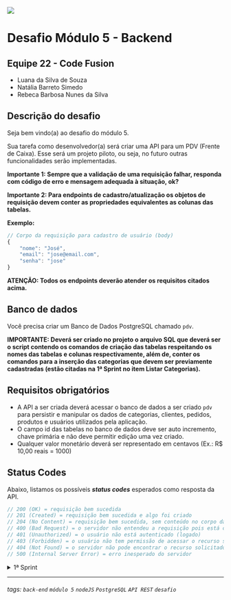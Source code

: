 ![](https://i.imgur.com/xG74tOh.png)

# Desafio Módulo 5 - Backend

## Equipe 22 - Code Fusion

- Luana da Silva de Souza
- Natália Barreto Simedo
- Rebeca Barbosa Nunes da Silva

## Descrição do desafio

Seja bem vindo(a) ao desafio do módulo 5.

Sua tarefa como desenvolvedor(a) será criar uma API para um PDV (Frente de Caixa). Esse será um projeto piloto, ou seja, no futuro outras funcionalidades serão implementadas.

**Importante 1: Sempre que a validação de uma requisição falhar, responda com código de erro e mensagem adequada à situação, ok?**

**Importante 2: Para endpoints de cadastro/atualização os objetos de requisição devem conter as propriedades equivalentes as colunas das tabelas.**

**Exemplo:**

```javascript
// Corpo da requisição para cadastro de usuário (body)
{
    "nome": "José",
    "email": "jose@email.com",
    "senha": "jose"
}
```

**ATENÇÃO: Todos os endpoints deverão atender os requisitos citados acima.**

## **Banco de dados**

Você precisa criar um Banco de Dados PostgreSQL chamado `pdv`.

**IMPORTANTE: Deverá ser criado no projeto o arquivo SQL que deverá ser o script contendo os comandos de criação das tabelas respeitando os nomes das tabelas e colunas respectivamente, além de, conter os comandos para a inserção das categorias que devem ser previamente cadastradas (estão citadas na 1ª Sprint no item Listar Categorias).**

## **Requisitos obrigatórios**

- A API a ser criada deverá acessar o banco de dados a ser criado `pdv` para persistir e manipular os dados de categorias, clientes, pedidos, produtos e usuários utilizados pela aplicação.
- O campo id das tabelas no banco de dados deve ser auto incremento, chave primária e não deve permitir edição uma vez criado.
- Qualquer valor monetário deverá ser representado em centavos (Ex.: R$ 10,00 reais = 1000)

## **Status Codes**

Abaixo, listamos os possíveis **_status codes_** esperados como resposta da API.

```javascript
// 200 (OK) = requisição bem sucedida
// 201 (Created) = requisição bem sucedida e algo foi criado
// 204 (No Content) = requisição bem sucedida, sem conteúdo no corpo da resposta
// 400 (Bad Request) = o servidor não entendeu a requisição pois está com uma sintaxe/formato inválido
// 401 (Unauthorized) = o usuário não está autenticado (logado)
// 403 (Forbidden) = o usuário não tem permissão de acessar o recurso solicitado
// 404 (Not Found) = o servidor não pode encontrar o recurso solicitado
// 500 (Internal Server Error) = erro inesperado do servidor
```

<details>
<summary>1ª Sprint</summary>
<br>

<details>
<summary><b>Banco de Dados</b></summary>
<br>

Crie as seguintes tabelas e colunas abaixo:

**ATENÇÃO! Os nomes das tabelas e das colunas a serem criados devem seguir exatamente os nomes listados abaixo.**

- usuarios
  - id
  - nome
  - email (campo único)
  - senha
- categorias
  - id
  - descricao

</details>

<details>
<summary><b>Listar categorias</b></summary>

#### `GET` `/categoria`

Essa é a rota que será chamada quando o usuário quiser listar todas as categorias cadastradas.

As categorias a seguir precisam ser previamente cadastradas para que sejam listadas no endpoint de listagem das categorias.

## **Categorias**

- Informática
- Celulares
- Beleza e Perfumaria
- Mercado
- Livros e Papelaria
- Brinquedos
- Moda
- Bebê
- Games

### Requisição

Sem parâmetros de rota ou de query. Sem conteúdo no body da requisição.

### Resposta

Em caso de sucesso, todas as categorias cadastradas serão listadas.

```javascript
// HTTP Status 200
[
    {
        "id": 1,
        "descricao": "Informática"
    },
    {
        "id": 2,
        "descricao": "Celulares"
    }
]
```

</details>

<details>
<summary><b>Cadastrar usuário</b></summary>

#### `POST` `/usuario`

Essa é a rota que será utilizada para cadastrar um novo usuário no sistema.

### Requisição

Sem parâmetros de rota ou de query. O body da requisição deverá possuir um objeto com as propriedades: nome, email e senha.

```javascript
{
    "nome": "José",
    "email": "jose@email.com",
    "senha": "123456"
}
```

### Critérios de aceite:

    - Validar os campos obrigatórios:
        - nome
        - email
        - senha
    - A senha deve ser criptografada utilizando algum algoritmo de criptografia confiável.
    - O campo e-mail no banco de dados deve ser único para cada registro, não permitindo dois usuários possuírem o mesmo e-mail.

### Resposta

Em caso de sucesso, serão enviados no body da resposta todos os dados do usuário cadastrado, exceto a senha.

```javascript
// HTTP Status 201
{
    "id": 1,
    "nome": "José",
    "email": "jose@email.com"
}
```

Em caso de falha na validação, o body da resposta será um objeto com uma propriedade mensagem que possui como valor um texto explicando o motivo da falha.

```javascript
// HTTP Status 400
{
    "mensagem": "O campo nome é obrigatório."
}
```

```javascript
// HTTP Status 400
{
    "mensagem": "Já existe usuário cadastrado com o e-mail informado."
}
```

</details>

<details>
<summary><b>Efetuar login do usuário</b></summary>

#### `POST` `/login`

Essa é a rota que permite o usuário cadastrado realizar o login no sistema.

### Requisição

Sem parâmetros de rota ou de query. O body da requisição deverá possuir um objeto com as propriedades: email e senha.

```javascript
{
    "email": "jose@email.com",
    "senha": "123456"
}
```

### Critérios de aceite:

    - Validar se o e-mail e a senha estão corretos para o usuário em questão.
    - Gerar um token de autenticação para o usuário.

### Resposta

Em caso de sucesso, o body da resposta terá um objeto com a propriedade propriedade usuario contendo as informações do usuário autenticado, exceto a senha, e uma outra propriendade token que possui como valor o token de autenticação gerado.

```javascript
// HTTP Status 200
{
    "usuario": {
        "id": 1,
        "nome": "José",
        "email": "jose@email.com"
    },
    "token": "eyJhbGciOiJIUzI1NiIsInR5cCI6IkpXVCJ9.eyJpZCI6MiwiaWF0IjoxNjIzMjQ5NjIxLCJleHAiOjE2MjMyNzg0MjF9.KLR9t7m_JQJfpuRv9_8H2-XJ92TSjKhGPxJXVfX6wBI"
}
```

Em caso de falha na validação, o body da resposta será um objeto com uma propriedade mensagem que possui como valor um texto explicando o motivo da falha.

```javascript
// HTTP Status 400
{
    "mensagem": "Usuário e/ou senha inválido(s)."
}
```

```javascript
// HTTP Status 400
{
    "mensagem": "O campo senha é obrigatório."
}
```

</details>

---

## **ATENÇÃO**: Todas as funcionalidades (endpoints) a seguir, a partir desse ponto, deverão exigir o token de autenticação do usuário logado, recebendo no header com o formato Bearer Token. Portanto, em cada funcionalidade será necessário validar o token informado.

---

<details>
<summary><b>Detalhar perfil do usuário logado</b></summary>

#### `GET` `/usuario`

Essa é a rota que permite o usuário logado a visualizar os dados do seu próprio perfil, de acordo com a validação do token de autenticação.

### Requisição

Sem parâmetros de rota ou de query. Sem conteúdo no body da requisição.

### Resposta

Em caso de sucesso, serão enviados no body da resposta todos os dados do usuário cadastrado, exceto a senha.

```javascript
// HTTP Status 200
{
    "id": 1,
    "nome": "José",
    "email": "jose@email.com"
}
```

Em caso de falha na validação, o body da resposta será um objeto com uma propriedade mensagem que possui como valor um texto explicando o motivo da falha.

```javascript
// HTTP Status 401
{
    "mensagem": "Para acessar este recurso um token de autenticação válido deve ser enviado."
}
```

</details>

<details>
<summary><b>Editar perfil do usuário logado</b></summary>

#### `PUT` `/usuario`

Essa é a rota que permite o usuário logado atualizar informações de seu próprio cadastro, de acordo com a validação do token de autenticação.

### Requisição

Sem parâmetros de rota ou de query. O body da requisição deverá possuir um objeto com as propriedades: nome, email e senha.

```javascript
{
    "nome": "José",
    "email": "jose@email.com",
    "senha": "123456"
}
```

### Critérios de aceite:

    - Validar os campos obrigatórios:
        - nome
        - email
        - senha
    - A senha deve ser criptografada utilizando algum algoritmo de criptografia confiável.
    - O campo e-mail no banco de dados deve ser único para cada registro, não permitindo dois usuários possuírem o mesmo e-mail.

### Resposta

Em caso de sucesso, não deveremos enviar conteúdo no body da resposta.

```javascript
// HTTP Status 204
```

Em caso de falha na validação, o body da resposta será um objeto com uma propriedade mensagem que possui como valor um texto explicando o motivo da falha.

```javascript
// HTTP Status 400
{
    "mensagem": "O campo senha é obrigatório."
}
```

```javascript
// HTTP Status 400
{
    "mensagem": "Já existe usuário cadastrado com o e-mail informado."
}
```

</details>

<details>
<summary><b>Efetuar deploy da aplicação</b></summary>
<br>

Fazer deploy do projeto e disponibilizar a URL.

</details>

</details>

---

###### tags: `back-end` `módulo 5` `nodeJS` `PostgreSQL` `API REST` `desafio`